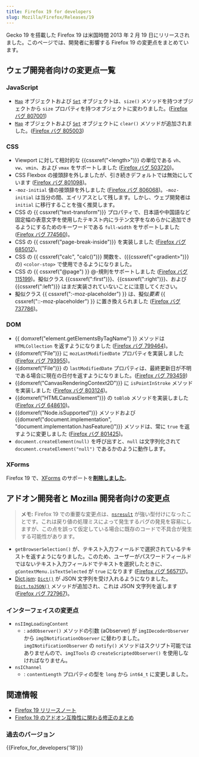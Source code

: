 ```yaml
---
title: Firefox 19 for developers
slug: Mozilla/Firefox/Releases/19
---
```


Gecko 19 を搭載した Firefox 19 は米国時間 2013 年 2 月 19 日にリリースされました。このページでは、開発者に影響する Firefox 19 の変更点をまとめています。

## ウェブ開発者向けの変更点一覧

### JavaScript

- [`Map`](/ja/docs/JavaScript/Reference/Global_Objects/Map) オブジェクトおよび [`Set`](/ja/docs/JavaScript/Reference/Global_Objects/Set) オブジェクトは、`size()` メソッドを持つオブジェクトから `size` プロパティを持つオブジェクトに変わりました。([Firefox バグ 807001](https://bugzil.la/807001))
- [`Map`](/ja/docs/JavaScript/Reference/Global_Objects/Map) オブジェクトおよび [`Set`](/ja/docs/JavaScript/Reference/Global_Objects/Set) オブジェクトに `clear()` メソッドが追加されました。([Firefox バグ 805003](https://bugzil.la/805003))

### CSS

- Viewport に対して相対的な {{cssxref("&lt;length&gt;")}} の単位である `vh`、`vw`、`vmin`、および `vmax` をサポートしました ([Firefox バグ 503720](https://bugzil.la/503720))。
- CSS Flexbox の接頭辞を外しましたが、引き続きデフォルトでは無効にしています ([Firefox バグ 801098](https://bugzil.la/801098))。
- `-moz-initial` 値の接頭辞を外しました ([Firefox バグ 806068](https://bugzil.la/806068))。`-moz-initial` は当分の間、エイリアスとして残します。しかし、ウェブ開発者は `initial` に移行することを強く推奨します。
- CSS の {{ cssxref("text-transform")}} プロパティで、日本語や中国語など固定幅の表意文字を使用したテキスト内にラテン文字をなめらかに追加できるようにするためのキーワードである `full-width` をサポートしました([Firefox バグ 774560](https://bugzil.la/774560))。
- CSS の {{ cssxref("page-break-inside")}} を実装しました ([Firefox バグ 685012](https://bugzil.la/685012))。
- CSS の {{ cssxref("calc", "calc()")}} 関数を、({{cssxref("&lt;gradient&gt;")}} の) `<color-stop>` で使用できるようになりました。
- CSS の {{ cssxref("@page") }} @-規則をサポートしました ([Firefox バグ 115199](https://bugzil.la/115199))。擬似クラス {{cssxref(":first")}}、{{cssxref(":right")}}、および {{cssxref(":left")}} はまだ実装されていないことに注意してください。
- 擬似クラス {{ cssxref(":-moz-placeholder") }} は、擬似*要素* {{ cssxref("::-moz-placeholder") }} に置き換えられました ([Firefox バグ 737786](https://bugzil.la/737786))。

### DOM

- {{ domxref("element.getElementsByTagName") }} メソッドは `HTMLCollection` を返すようになりました ([Firefox バグ 799464](https://bugzil.la/799464))。
- {{domxref("File")}} に `mozLastModifiedDate` プロパティを実装しました ([Firefox バグ 793955](https://bugzil.la/793955))。
- {{domxref("File")}} の `lastModifiedDate` プロパティは、最終更新日が不明である場合に現在の日付を返すようになりました。([Firefox バグ 793459](https://bugzil.la/793459))
- {{domxref("CanvasRenderingContext2D")}} に `isPointInStroke` メソッドを実装しました ([Firefox バグ 803124](https://bugzil.la/803124))。
- {{domxref("HTMLCanvasElement")}} の `toBlob` メソッドを実装しました ([Firefox バグ 648610](https://bugzil.la/648610))。
- {{domxref("Node.isSupported")}} メソッドおよび {{domxref("document.implementation", "document.implementation.hasFeature()")}} メソッドは、常に `true` を返すように変更しました ([Firefox バグ 801425](https://bugzil.la/801425))。
- `document.createElement(null)` を呼び出すと、`null` は文字列化されて `document.createElement("null")` であるかのように動作します。

### XForms

Firefox 19 で、[XForms](/ja/docs/XForms) のサポートを[**削除しました**](http://www.philipp-wagner.com/blog/2011/07/the-future-of-mozilla-xforms/)。

## アドオン開発者と Mozilla 開発者向けの変更点

> **メモ:** Firefox 19 での重要な変更点は、[`nsresult`](/ja/docs/XPCOM_API_Reference/nsresult) が強い型付けになったことです。これは戻り値の処理ミスによって発生するバグの発見を容易にしますが、この点を誤って仮定している場合に既存のコードで不具合が発生する可能性があります。

- `getBrowserSelection()` が、テキスト入力フィールドで選択されているテキストを返すようになりました。このため、ユーザーがパスワードフィールドではないテキスト入力フィールドでテキストを選択したときに、`gContextMenu.isTextSelected` が `true` になります ([Firefox バグ 565717](https://bugzil.la/565717))。
- [Dict.jsm](/ja/docs/Mozilla/JavaScript_code_modules/Dict.jsm): [`Dict()`](/ja/docs/Mozilla/JavaScript_code_modules/Dict.jsm#Creating_a_dictionary) が JSON 文字列を受け入れるようになりました。[`Dict.toJSON()`](</ja/docs/Mozilla/JavaScript_code_modules/Dict.jsm#toJSON()>) メソッドが追加され、これは JSON 文字列を返します ([Firefox バグ 727967](https://bugzil.la/727967))。

### インターフェイスの変更点

- `nsIImgLoadingContent`
  - : `addObserver()` メソッドの引数 (aObserver) が `imgIDecoderObserver` から `imgINotificationObserver` に替わりました。`imgINotificationObserver` の `notify()` メソッドはスクリプト可能ではありませんので、`imgITools` の `createScriptedObserver()` を使用しなければなりません。
- `nsIChannel`
  - : `contentLength` プロパティの型を `long` から `int64_t` に変更しました。

## 関連情報

- [Firefox 19 リリースノート](http://www.mozilla.jp/firefox/19.0/releasenotes/)
- [Firefox 19 のアドオン互換性に関わる修正のまとめ](https://dev.mozilla.jp/2013/02/firefox-19-addon-compatibility/)

### 過去のバージョン

{{Firefox_for_developers('18')}}
